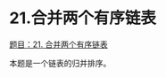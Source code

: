 # 21.合并两个有序链表

[题目：21. 合并两个有序链表](https://leetcode.cn/problems/merge-two-sorted-lists/)

本题是一个链表的归并排序。